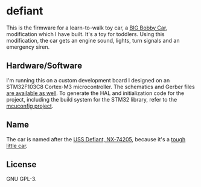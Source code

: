 # defiant
This is the firmware for a learn-to-walk toy car, a [BIG Bobby
Car](https://www.big.de/en/products/big-bobby-car/), modification which I have
built. It's a toy for toddlers. Using this modification, the car gets an engine
sound, lights, turn signals and an emergency siren.

## Hardware/Software
I'm running this on a custom development board I designed on an STM32F103C8
Cortex-M3 microcontroller. The schematics and Gerber files [are available as
well](https://github.com/johndoe31415/pcbs). To generate the HAL and
initialization code for the project, including the build system for the STM32
library, refer to the [mcuconfig
project](https://github.com/johndoe31415/mcuconfig).

## Name
The car is named after the [USS Defiant,
NX-74205](https://en.wikipedia.org/wiki/USS_Defiant), because it's a [tough
little car](https://youtu.be/TOyOa3eExMk?t=8).

## License
GNU GPL-3.
